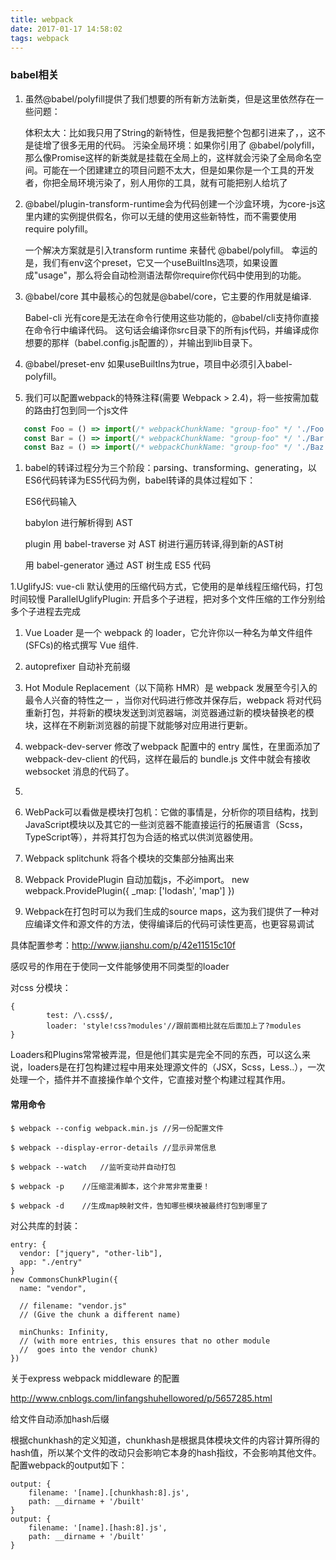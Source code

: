 ```yaml
---
title: webpack
date: 2017-01-17 14:58:02
tags: webpack  
---
```

### babel相关
1. 虽然@babel/polyfill提供了我们想要的所有新方法新类，但是这里依然存在一些问题：
   
   体积太大：比如我只用了String的新特性，但是我把整个包都引进来了，，这不是徒增了很多无用的代码。
   污染全局环境：如果你引用了 @babel/polyfill，那么像Promise这样的新类就是挂载在全局上的，这样就会污染了全局命名空间。可能在一个团建建立的项目问题不太大，但是如果你是一个工具的开发者，你把全局环境污染了，别人用你的工具，就有可能把别人给坑了
   
1.  @babel/plugin-transform-runtime会为代码创建一个沙盒环境，为core-js这里内建的实例提供假名，你可以无缝的使用这些新特性，而不需要使用require polyfill。
    
    一个解决方案就是引入transform runtime 来替代 @babel/polyfill。
    幸运的是，我们有env这个preset，它又一个useBuiltIns选项，如果设置成"usage"，那么将会自动检测语法帮你require你代码中使用到的功能。  
1. @babel/core
   其中最核心的包就是@babel/core，它主要的作用就是编译.
   
   Babel-cli 
   光有core是无法在命令行使用这些功能的，@babel/cli支持你直接在命令行中编译代码。
   这句话会编译你src目录下的所有js代码，并编译成你想要的那样（babel.config.js配置的），并输出到lib目录下。 
1. @babel/preset-env
如果useBuiltIns为true，项目中必须引入babel-polyfill。

1.  我们可以配置webpack的特殊注释(需要 Webpack > 2.4)，将一些按需加载的路由打包到同一个js文件
```javascript
   const Foo = () => import(/* webpackChunkName: "group-foo" */ './Foo.vue')
   const Bar = () => import(/* webpackChunkName: "group-foo" */ './Bar.vue')
   const Baz = () => import(/* webpackChunkName: "group-foo" */ './Baz.vue')
```   

1. babel的转译过程分为三个阶段：parsing、transforming、generating，以ES6代码转译为ES5代码为例，babel转译的具体过程如下：
   
   ES6代码输入
   
   babylon 进行解析得到 AST
   
   plugin 用 babel-traverse 对 AST 树进行遍历转译,得到新的AST树
   
   用 babel-generator 通过 AST 树生成 ES5 代码


1.UglifyJS: vue-cli 默认使用的压缩代码方式，它使用的是单线程压缩代码，打包时间较慢
  ParallelUglifyPlugin: 开启多个子进程，把对多个文件压缩的工作分别给多个子进程去完成
1. Vue Loader 是一个 webpack 的 loader，它允许你以一种名为单文件组件 (SFCs)的格式撰写 Vue 组件.   
1. autoprefixer 自动补充前缀

1. Hot Module Replacement（以下简称 HMR）是 webpack 发展至今引入的最令人兴奋的特性之一 ，当你对代码进行修改并保存后，webpack 将对代码重新打包，并将新的模块发送到浏览器端，浏览器通过新的模块替换老的模块，这样在不刷新浏览器的前提下就能够对应用进行更新。
1.  webpack-dev-server 修改了webpack 配置中的 entry 属性，在里面添加了 webpack-dev-client 的代码，这样在最后的 bundle.js 文件中就会有接收 websocket 消息的代码了。
1. 
1. WebPack可以看做是模块打包机：它做的事情是，分析你的项目结构，找到JavaScript模块以及其它的一些浏览器不能直接运行的拓展语言（Scss，TypeScript等），并将其打包为合适的格式以供浏览器使用。

1. Webpack splitchunk 将各个模块的交集部分抽离出来 

1. Webpack ProvidePlugin 自动加载js，不必import。
   new webpack.ProvidePlugin({
     _map: ['lodash', 'map']
   })

1. Webpack在打包时可以为我们生成的source maps，这为我们提供了一种对应编译文件和源文件的方法，使得编译后的代码可读性更高，也更容易调试

具体配置参考：http://www.jianshu.com/p/42e11515c10f

感叹号的作用在于使同一文件能够使用不同类型的loader

对css 分模块：

```
{
        test: /\.css$/,
        loader: 'style!css?modules'//跟前面相比就在后面加上了?modules
}
```

Loaders和Plugins常常被弄混，但是他们其实是完全不同的东西，可以这么来说，loaders是在打包构建过程中用来处理源文件的（JSX，Scss，Less..），一次处理一个，插件并不直接操作单个文件，它直接对整个构建过程其作用。

####  常用命令


```
$ webpack --config webpack.min.js //另一份配置文件

$ webpack --display-error-details //显示异常信息

$ webpack --watch   //监听变动并自动打包
 
$ webpack -p    //压缩混淆脚本，这个非常非常重要！
 
$ webpack -d    //生成map映射文件，告知哪些模块被最终打包到哪里了
```

对公共库的封装：

```
entry: {
  vendor: ["jquery", "other-lib"],
  app: "./entry"
}
new CommonsChunkPlugin({
  name: "vendor",

  // filename: "vendor.js"
  // (Give the chunk a different name)

  minChunks: Infinity,
  // (with more entries, this ensures that no other module
  //  goes into the vendor chunk)
})
```

关于express webpack middleware 的配置

http://www.cnblogs.com/linfangshuhellowored/p/5657285.html

给文件自动添加hash后缀

根据chunkhash的定义知道，chunkhash是根据具体模块文件的内容计算所得的hash值，所以某个文件的改动只会影响它本身的hash指纹，不会影响其他文件。配置webpack的output如下：
```
output: {
    filename: '[name].[chunkhash:8].js',
    path: __dirname + '/built'
}
output: {
    filename: '[name].[hash:8].js',
    path: __dirname + '/built'
}
```